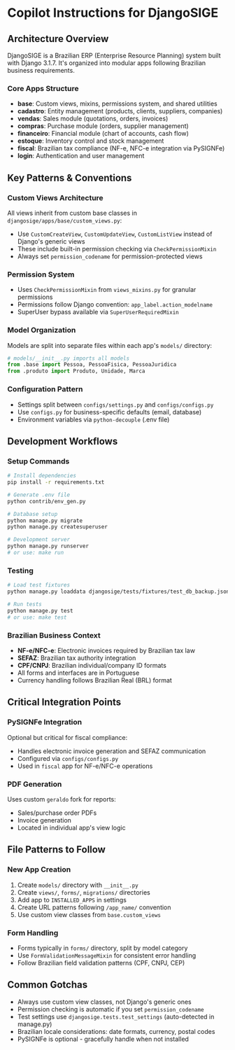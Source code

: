 # Copilot Instructions for DjangoSIGE

## Architecture Overview

DjangoSIGE is a Brazilian ERP (Enterprise Resource Planning) system built with Django 3.1.7. It's organized into modular apps following Brazilian business requirements.

### Core Apps Structure
- **base**: Custom views, mixins, permissions system, and shared utilities
- **cadastro**: Entity management (products, clients, suppliers, companies)
- **vendas**: Sales module (quotations, orders, invoices)
- **compras**: Purchase module (orders, supplier management)
- **financeiro**: Financial module (chart of accounts, cash flow)
- **estoque**: Inventory control and stock management
- **fiscal**: Brazilian tax compliance (NF-e, NFC-e integration via PySIGNFe)
- **login**: Authentication and user management

## Key Patterns & Conventions

### Custom Views Architecture
All views inherit from custom base classes in `djangosige/apps/base/custom_views.py`:
- Use `CustomCreateView`, `CustomUpdateView`, `CustomListView` instead of Django's generic views
- These include built-in permission checking via `CheckPermissionMixin`
- Always set `permission_codename` for permission-protected views

### Permission System
- Uses `CheckPermissionMixin` from `views_mixins.py` for granular permissions
- Permissions follow Django convention: `app_label.action_modelname`
- SuperUser bypass available via `SuperUserRequiredMixin`

### Model Organization
Models are split into separate files within each app's `models/` directory:
```python
# models/__init__.py imports all models
from .base import Pessoa, PessoaFisica, PessoaJuridica
from .produto import Produto, Unidade, Marca
```

### Configuration Pattern
- Settings split between `configs/settings.py` and `configs/configs.py`
- Use `configs.py` for business-specific defaults (email, database)
- Environment variables via `python-decouple` (.env file)

## Development Workflows

### Setup Commands
```bash
# Install dependencies
pip install -r requirements.txt

# Generate .env file
python contrib/env_gen.py

# Database setup
python manage.py migrate
python manage.py createsuperuser

# Development server
python manage.py runserver
# or use: make run
```

### Testing
```bash
# Load test fixtures
python manage.py loaddata djangosige/tests/fixtures/test_db_backup.json

# Run tests
python manage.py test
# or use: make test
```

### Brazilian Business Context
- **NF-e/NFC-e**: Electronic invoices required by Brazilian tax law
- **SEFAZ**: Brazilian tax authority integration
- **CPF/CNPJ**: Brazilian individual/company ID formats
- All forms and interfaces are in Portuguese
- Currency handling follows Brazilian Real (BRL) format

## Critical Integration Points

### PySIGNFe Integration
Optional but critical for fiscal compliance:
- Handles electronic invoice generation and SEFAZ communication
- Configured via `configs/configs.py`
- Used in `fiscal` app for NF-e/NFC-e operations

### PDF Generation
Uses custom `geraldo` fork for reports:
- Sales/purchase order PDFs
- Invoice generation
- Located in individual app's view logic

## File Patterns to Follow

### New App Creation
1. Create `models/` directory with `__init__.py`
2. Create `views/`, `forms/`, `migrations/` directories
3. Add app to `INSTALLED_APPS` in settings
4. Create URL patterns following `/app_name/` convention
5. Use custom view classes from `base.custom_views`

### Form Handling
- Forms typically in `forms/` directory, split by model category
- Use `FormValidationMessageMixin` for consistent error handling
- Follow Brazilian field validation patterns (CPF, CNPJ, CEP)

## Common Gotchas

- Always use custom view classes, not Django's generic ones
- Permission checking is automatic if you set `permission_codename`
- Test settings use `djangosige.tests.test_settings` (auto-detected in manage.py)
- Brazilian locale considerations: date formats, currency, postal codes
- PySIGNFe is optional - gracefully handle when not installed